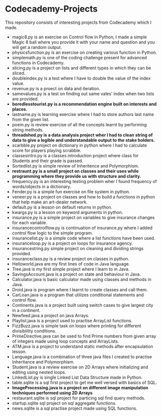 # Codecademy-Projects
This repository consists of interesting projects from Codecademy which I made.
* magic8.py is an exercise on Control flow in Python, I made a simple Magic 8 ball where you provide it with your name and question and you will get a random output.
* physicsfunction.py is an exercise on creating various function in Python.
* simplemath.py is one of the coding challenge present for advanced functions in Codecademy.
* slicing.py is a project on lists and different types in which they can be sliced.
* doubleindex.py is a test where I have to double the value of the index value.
* revenue.py is a proect on data and iteration.
* samevalues.py is a test on finding out same vales' index when two lists are provided.
* **boredlesstourist.py is a recommendation engine built on interests and places.**
* lastname.py is learning exercise where I had to store authors last name from the given list.
* poem.py is review exercise of all the concepts learnt by performing string methods.
* **threadshed.py is a data analysis project wher I had to clean string of data to give a legible and understandable output to the stake holders.**
* scarbble.py project on dictionary in python where I had to calculate score for players playing scrabble.
* classesintro.py is a classes introduction project where class for Students and their grade is passed.
* Sortedlist.py is simple review of Inheritence and Polymorphism.
* **restraunt.py is a small project on classes and their uses while programming where they provide us with structure and clarity.**
* frequency.py is an interesting testing problem wher I found frequency of words/objects in a dictionary.
* Fender.py is a simple fun exercise on file system in python.
* veneer.py is a project on classes and how to build a functions in python that help make an art-dealer network.
* default.py is a lesson on default returns in python.
* kwargs.py is a lesson on keyword arguments in python.
* insurance.py is a simple project on variables to give insurance changes for each variable.
* insurancecontrolflow.py is continuation of insurance.py where I added control flow logic to the simple program.
* insurancelist.py is a simple code where a list functions have been used.
* insuranceloop.py is a project on loops for insurance agency.
* insurancestring.py simple project on cleaning and dividing strings provided.
* insuranceclass.py is a review project on classes in python.
* Helloworld.java are my first lines of code in Java language.
* Tree.java is my first simple project where I learn to in Java.
* SavingsAccount.java is a project on state and behaviour in Java.
* Calculator.java is basic calculator made using classes and methods in Java.
* Droid.java is program where I learnt to create classes and call them.
* CarLoan.java is a program that utilizes conditional statements and control flow.
* Continents.java is a project built using switch cases to give largest city in a continent.
* Newfeed.java a project on java Arrays.
* Playlist.java is a project used to practise ArrayList functions.
* FizzBuzz.java is simple task on loops where printing for different divisiblility conditions.
* PrimeDirective.java can be used to find Prime numbers from given array of integers made using loop concepts and ArrayLists.
* ATM.java is a project to understand static methods after encapsulation lesson.
* Language.java is a combination of three java files I created to practise Inheritance and Polymorphism.
* Student.java is a review exercise on 2D Arrays where initializing and editing using nested loops.
* LinkedList.py is single Linked List Data Structure made in Python.
* table.sqlite is a sql first project to get me well versed with basics of SQL.
* **ImageProcessing.java is a project on different image manipulation techniques performed using 2D Arrays**
* restaurant.sqlite is sql project for particing sql find query methods.
* startup.sqlite sql project on sql aggregate functions.
* news.sqlite is a sql practise project made using SQL functions.
